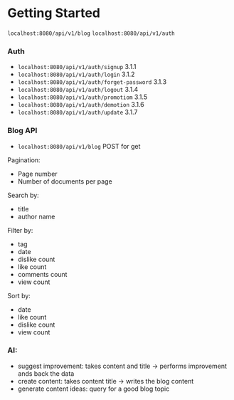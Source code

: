 # Getting Started



`localhost:8080/api/v1/blog`
`localhost:8080/api/v1/auth`

### Auth

- `localhost:8080/api/v1/auth/signup` 3.1.1
- `localhost:8080/api/v1/auth/login` 3.1.2 
- `localhost:8080/api/v1/auth/forget-password` 3.1.3
- `localhost:8080/api/v1/auth/logout` 3.1.4
- `localhost:8080/api/v1/auth/promotiom` 3.1.5
- `localhost:8080/api/v1/auth/demotion` 3.1.6
- `localhost:8080/api/v1/auth/update` 3.1.7

### Blog API

- `localhost:8080/api/v1/blog` POST for get

Pagination:
- Page number
- Number of documents per page

Search by:
- title
- author name

Filter by:
- tag
- date
- dislike count
- like count
- comments count
- view count

Sort by:
- date
- like count
- dislike count
- view count

### AI:
- suggest improvement: takes content and title -> performs improvement ands back the data
- create content: takes content title -> writes the blog content
- generate content ideas: query for a good blog topic